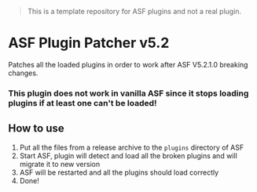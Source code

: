 > This is a template repository for ASF plugins and not a real plugin.

# ASF Plugin Patcher v5.2
Patches all the loaded plugins in order to work after ASF V5.2.1.0 breaking changes.
### This plugin does not work in vanilla ASF since it stops loading plugins if at least one can't be loaded!

## How to use
1. Put all the files from a release archive to the `plugins` directory of ASF
2. Start ASF, plugin will detect and load all the broken plugins and will migrate it to new version
3. ASF will be restarted and all the plugins should load correctly
4. Done!
